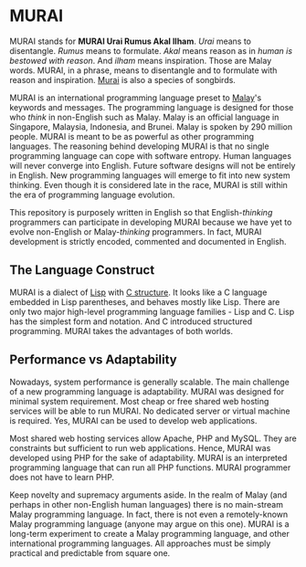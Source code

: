 # MURAI
MURAI stands for **MURAI Urai Rumus Akal Ilham**. *Urai* means to disentangle. *Rumus* means to formulate. *Akal* means reason as in *human is bestowed with reason*. And *ilham* means inspiration. Those are Malay words. MURAI, in a phrase, means to disentangle and to formulate with reason and inspiration. [Murai](https://en.wikipedia.org/wiki/White-rumped_shama) is also a species of songbirds.

MURAI is an international programming language preset to [Malay](https://en.wikipedia.org/wiki/Malay_language)'s keywords and messages. The programming language is designed for those who *think* in non-English such as Malay. Malay is an official language in Singapore, Malaysia, Indonesia, and Brunei. Malay is spoken by 290 million people. MURAI is meant to be as powerful as other programming languages. The reasoning behind developing MURAI is that no single programming language can cope with software entropy. Human languages will never converge into English. Future software designs will not be entirely in English. New programming languages will emerge to fit into new system thinking. Even though it is considered late in the race, MURAI is still within the era of programming language evolution.

This repository is purposely written in English so that English-*thinking* programmers can participate in developing MURAI because we have yet to evolve non-English or Malay-*thinking* programmers. In fact, MURAI development is strictly encoded, commented and documented in English.

## The Language Construct
MURAI is a dialect of [Lisp](https://en.wikipedia.org/wiki/Lisp_(programming_language)) with [C structure](https://en.wikipedia.org/wiki/Struct_(C_programming_language)). It looks like a C language embedded in Lisp parentheses, and behaves mostly like Lisp. There are only two major high-level programming language families - Lisp and C. Lisp has the simplest form and notation. And C introduced structured programming. MURAI takes the advantages of both worlds.

## Performance vs Adaptability
Nowadays, system performance is generally scalable. The main challenge of a new programming language is adaptability. MURAI was designed for minimal system requirement. Most cheap or free shared web hosting services will be able to run MURAI. No dedicated server or virtual machine is required. Yes, MURAI can be used to develop web applications.

Most shared web hosting services allow Apache, PHP and MySQL. They are constraints but sufficient to run web applications. Hence, MURAI was developed using PHP for the sake of adaptability. MURAI is an interpreted programming language that can run all PHP functions. MURAI programmer does not have to learn PHP.

Keep novelty and supremacy arguments aside. In the realm of Malay (and perhaps in other non-English human languages) there is no main-stream Malay programming language. In fact, there is not even a remotely-known Malay programming language (anyone may argue on this one). MURAI is a long-term experiment to create a Malay programming language, and other international programming languages. All approaches must be simply practical and predictable from square one.
